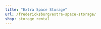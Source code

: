 ```yaml
---
title: "Extra Space Storage"
url: /fredericksburg/extra-space-storage/
shop: storage rental
---
```

